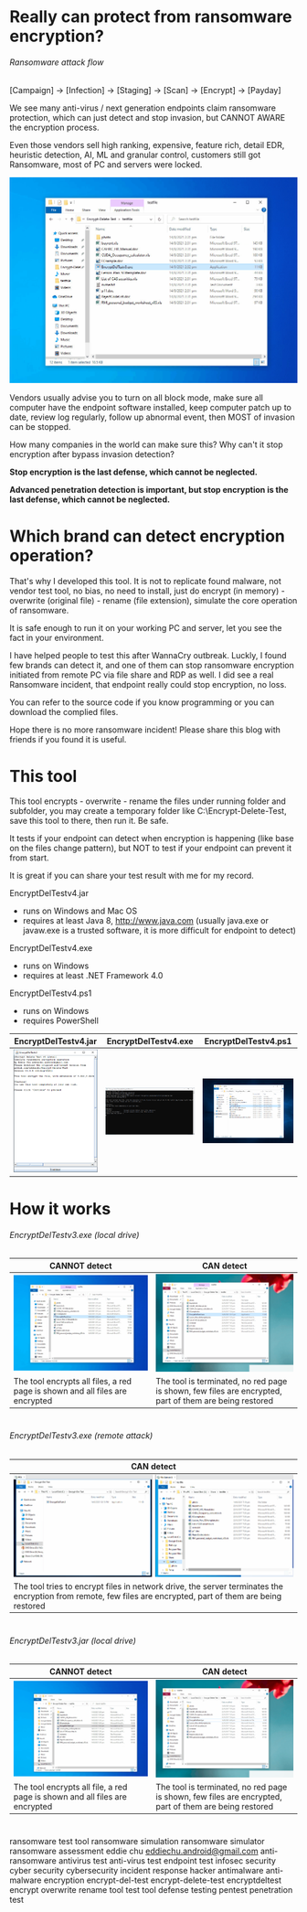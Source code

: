 # Really can protect from ransomware encryption?

###### Ransomware attack flow

[Campaign] -> [Infection] -> [Staging] -> [Scan] -> [Encrypt] -> [Payday]

We see many anti-virus / next generation endpoints claim ransomware protection, which can just detect and stop invasion, but CANNOT AWARE the encryption process.

Even those vendors sell high ranking, expensive, feature rich, detail EDR, heuristic detection, AI, ML and granular control, customers still got Ransomware, most of PC and servers were locked.

![alt text](https://raw.githubusercontent.com/eddiechu/Encrypt-Delete-Test/main/Image/screen10.gif)

Vendors usually advise you to turn on all block mode, make sure all computer have the endpoint software installed, keep computer patch up to date, review log regularly, follow up abnormal event, then MOST of invasion can be stopped.

How many companies in the world can make sure this?  Why can't it stop encryption after bypass invasion detection?

**Stop encryption is the last defense, which cannot be neglected.**

**Advanced penetration detection is important, but stop encryption is the last defense, which cannot be neglected.**


# Which brand can detect encryption operation?

That's why I developed this tool.  It is not to replicate found malware, not vendor test tool, no bias, no need to install, just do encrypt (in memory) - overwrite (original file) - rename (file extension), simulate the core operation of ransomware.

It is safe enough to run it on your working PC and server, let you see the fact in your environment.

I have helped people to test this after WannaCry outbreak.  Luckly, I found few brands can detect it, and one of them can stop ransomware encryption initiated from remote PC via file share and RDP as well.  I did see a real Ransomware incident, that endpoint really could stop encryption, no loss.

You can refer to the source code if you know programming or you can download the complied files.

Hope there is no more ransomware incident!  Please share this blog with friends if you found it is useful.


# This tool

This tool encrypts - overwrite - rename the files under running folder and subfolder, you may create a temporary folder like C:\Encrypt-Delete-Test\, save this tool to there, then run it.  Be safe.

It tests if your endpoint can detect when encryption is happening (like base on the files change pattern), but NOT to test if your endpoint can prevent it from start.

It is great if you can share your test result with me for my record.

EncryptDelTestv4.jar
- runs on Windows and Mac OS
- requires at least Java 8, http://www.java.com
(usually java.exe or javaw.exe is a trusted software, it is more difficult for endpoint to detect)


EncryptDelTestv4.exe
- runs on Windows
- requires at least .NET Framework 4.0


EncryptDelTestv4.ps1
- runs on Windows
- requires PowerShell

| EncryptDelTestv4.jar | EncryptDelTestv4.exe | EncryptDelTestv4.ps1 | 
|---------------|---------------|---------------|
|![alt text](https://raw.githubusercontent.com/eddiechu/Encrypt-Delete-Test/main/Image/screen15.png)|![alt text](https://raw.githubusercontent.com/eddiechu/Encrypt-Delete-Test/main/Image/screen13.png)|![alt text](https://raw.githubusercontent.com/eddiechu/Encrypt-Delete-Test/main/Image/screen20.gif)|


# How it works

###### EncryptDelTestv3.exe (local drive)

| CANNOT detect | CAN detect |
|---------------|---------------|
|![alt text](https://raw.githubusercontent.com/eddiechu/Encrypt-Delete-Test/main/Image/screen10.gif)|![alt text](https://raw.githubusercontent.com/eddiechu/Encrypt-Delete-Test/main/Image/screen13.gif)|
| The tool encrypts all files, a red page is shown and all files are encrypted | The tool is terminated, no red page is shown, few files are encrypted, part of them are being restored |


#

###### EncryptDelTestv3.exe (remote attack)

| CAN detect |
|---------------|
|![alt text](https://raw.githubusercontent.com/eddiechu/Encrypt-Delete-Test/main/Image/screen15.gif)|
|The tool tries to encrypt files in network drive, the server terminates the encryption from remote, few files are encrypted, part of them are being restored|


#

###### EncryptDelTestv3.jar (local drive)

| CANNOT detect | CAN detect |
|---------------|---------------|
|![alt text](https://raw.githubusercontent.com/eddiechu/Encrypt-Delete-Test/main/Image/screen12.gif)|![alt text](https://raw.githubusercontent.com/eddiechu/Encrypt-Delete-Test/main/Image/screen14.gif)|
| The tool encrypts all file, a red page is shown and all files are encrypted | The tool is terminated, no red page is shown, few files are encrypted, part of them are being restored |









#

ransomware test tool
ransomware simulation
ransomware simulator
ransomware assessment
eddie chu
eddiechu.android@gmail.com
anti-ransomware
antivirus test
anti-virus test
endpoint test
infosec
security
cyber security
cybersecurity
incident response
hacker
antimalware
anti-malware
encryption
encrypt-del-test
encrypt-delete-test
encryptdeltest
encrypt overwrite rename
tool
test tool
defense
testing
pentest
penetration test
